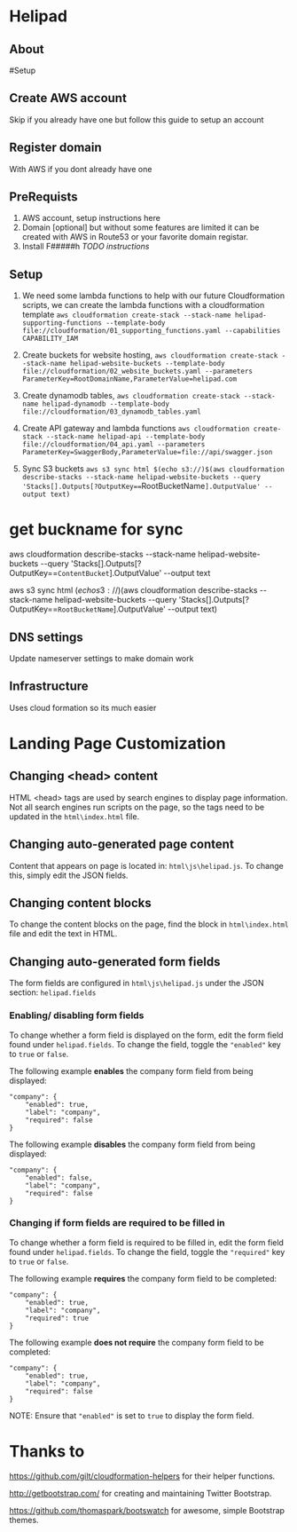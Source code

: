 # Helipad

## About


#Setup

## Create AWS account
Skip if you already have one but follow this guide to setup an account

## Register domain
With AWS if you dont already have one

## PreRequists

1. AWS account, setup instructions here
2. Domain [optional] but without some features are limited it can be created with AWS in Route53 or your favorite domain registar.
3. Install F#####h *TODO instructions*

## Setup

1. We need some lambda functions to help with our future Cloudformation scripts, we can create the lambda functions with a cloudformation template `aws cloudformation create-stack --stack-name helipad-supporting-functions --template-body file://cloudformation/01_supporting_functions.yaml --capabilities CAPABILITY_IAM`

2. Create buckets for website hosting, `aws cloudformation create-stack --stack-name helipad-website-buckets --template-body file://cloudformation/02_website_buckets.yaml --parameters ParameterKey=RootDomainName,ParameterValue=helipad.com`

3. Create dynamodb tables, `aws cloudformation create-stack --stack-name helipad-dynamodb --template-body file://cloudformation/03_dynamodb_tables.yaml`

4. Create API gateway and lambda functions `aws cloudformation create-stack --stack-name helipad-api --template-body file://cloudformation/04_api.yaml --parameters ParameterKey=SwaggerBody,ParameterValue=file://api/swagger.json`

5. Sync S3 buckets `aws s3 sync html $(echo s3://)$(aws cloudformation describe-stacks --stack-name helipad-website-buckets --query 'Stacks[].Outputs[?OutputKey==`RootBucketName`].OutputValue' --output text)`


# get buckname for sync
aws cloudformation describe-stacks --stack-name helipad-website-buckets --query 'Stacks[].Outputs[?OutputKey==`ContentBucket`].OutputValue' --output text

aws s3 sync html $(echo s3://)$(aws cloudformation describe-stacks --stack-name helipad-website-buckets --query 'Stacks[].Outputs[?OutputKey==`RootBucketName`].OutputValue' --output text)


## DNS settings
Update nameserver settings to make domain work

## Infrastructure
Uses cloud formation so its much easier

# Landing Page Customization

## Changing \<head> content
HTML \<head> tags are used by search engines to display page information. Not all search engines run scripts on the page, so the tags need to be updated in the `html\index.html` file.

## Changing auto-generated page content

Content that appears on page is located in: `html\js\helipad.js`. To change this, simply edit the JSON fields.


## Changing content blocks

To change the content blocks on the page, find the block in `html\index.html` file and edit the text in HTML.

## Changing auto-generated form fields
The form fields are configured in `html\js\helipad.js` under the JSON section: `helipad.fields`

### Enabling/ disabling form fields
To change whether a form field is displayed on the form, edit the form field found under `helipad.fields`.  To change the field, toggle the `"enabled"` key to `true` or `false`.

The following example <strong>enables</strong> the company form field from being displayed:

```
"company": {
    "enabled": true,
    "label": "company",
    "required": false
}
```

The following example <strong>disables</strong> the company form field from being displayed:

```
"company": {
    "enabled": false,
    "label": "company",
    "required": false
}
```

### Changing if form fields are required to be filled in
To change whether a form field is required to be filled in, edit the form field found under `helipad.fields`.  To change the field, toggle the `"required"` key to `true` or `false`.

The following example <strong>requires</strong> the company form field to be completed:

```
"company": {
    "enabled": true,
    "label": "company",
    "required": true
}
```

The following example <strong>does not require</strong> the company form field to be completed:

```
"company": {
    "enabled": true,
    "label": "company",
    "required": false
}
```
NOTE: Ensure that `"enabled"` is set to `true` to display the form field.



# Thanks to
https://github.com/gilt/cloudformation-helpers for their helper functions.

http://getbootstrap.com/ for creating and maintaining Twitter Bootstrap.

https://github.com/thomaspark/bootswatch for awesome, simple Bootstrap themes.

